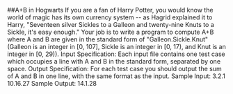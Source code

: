 ##A+B in Hogwarts 
If you are a fan of Harry Potter, you would know the world of magic has its own currency system -- as Hagrid explained it to Harry, "Seventeen silver Sickles to a Galleon and twenty-nine Knuts to a Sickle, it's easy enough." Your job is to write a program to compute A+B where A and B are given in the standard form of "Galleon.Sickle.Knut" (Galleon is an integer in [0, 107], Sickle is an integer in [0, 17), and Knut is an integer in [0, 29)).
Input Specification:
Each input file contains one test case which occupies a line with A and B in the standard form, separated by one space.
Output Specification:
For each test case you should output the sum of A and B in one line, with the same format as the input.
Sample Input:
3.2.1 10.16.27
Sample Output:
14.1.28
